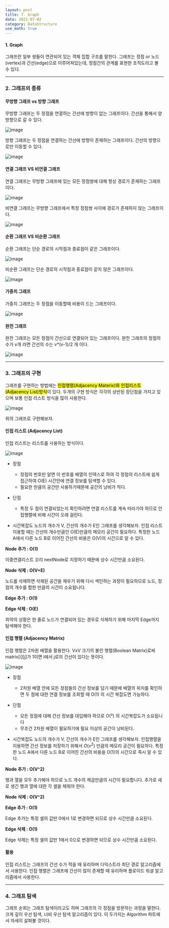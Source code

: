 ```yaml
---
layout: post
title: 7. Graph
date: 2021-07-02
category: DataStructure
use_math: true
---
```


#### 1. Graph

그래프란 일부 쌍들이 연관되어 있는 객체 집합 구조를 말한다. 그래프는 정점 or 노드(vertex)과 간선(edge)으로 이루어져있는데, 정점간의 관계를 표현한 조직도라고 볼 수 있다.

---

### 2. 그래프의 종류

#### 무방향 그래프 vs 방향 그래프

무방향 그래프는 두 정점을 연결하는 간선에 방향이 없는 그래프이다. 간선을 통해서 양 방향으로 갈 수 있다.

![image](https://user-images.githubusercontent.com/61526722/123924732-35d70200-d9c5-11eb-8cea-7052d9f1ada7.png)


방향 그래프는 두 정점을 연결하는 간선에 방향이 존재하는 그래프이다. 간선의 방향으로만 이동할 수 있다. 

![image](https://user-images.githubusercontent.com/61526722/123924757-3b344c80-d9c5-11eb-9528-6e757da537bb.png)


#### 연결 그래프 VS 비연결 그래프

연결 그래프는 무방향 그래프에 있는 모든 정점쌍에 대해 항상 경로가 존재하는 그래프이다.

![image](https://user-images.githubusercontent.com/61526722/123924800-45eee180-d9c5-11eb-9502-208a8f610ca7.png)


비연결 그래프는 무방향 그래프에서 특정 정점쌍 사이에 경로가 존재하지 않는 그래프이다.

![image](https://user-images.githubusercontent.com/61526722/123924786-41c2c400-d9c5-11eb-9c7e-cf0c7618a98a.png)


#### 순환 그래프 VS 비순환 그래프

순환 그래프는 단순 경로의 시작점과 종료점이 같은 그래프이다.

![image](https://user-images.githubusercontent.com/61526722/123924870-543cfd80-d9c5-11eb-9f44-4f78589a122e.png)


비순환 그래프는 단순 경로의 시작점과 종료점이 같지 않은 그래프이다.

![image](https://user-images.githubusercontent.com/61526722/123924885-57d08480-d9c5-11eb-91b1-72d248ff5750.png)


#### 가중치 그래프

가중치 그래프는 두 정점을 이동할때 비용이 드는 그래프이다.

![image](https://user-images.githubusercontent.com/61526722/123924856-50a97680-d9c5-11eb-8293-b0f36c44f994.png)


#### 완전 그래프

완전 그래프는 모든 정점이 간선으로 연결되어 있는 그래프이다. 완전 그래프의 정점의 수가 v개 라면 간선의 수는 v*(v-1)/2 개 이다.

![image](https://user-images.githubusercontent.com/61526722/123924837-4c7d5900-d9c5-11eb-858e-9b0b6e9b78d9.png)

---

### 3. 그래프의 구현 

그래프를 구현하는 방법에는 <mark>인접행렬(Adjacency Materix)와 인접리스트(Adjacency List)방식</mark>이 있다. 두개의 구현 방식은 각각의 상반된 장단점을 가지고 있으며 보통 인접 리스트 방식을 많이 사용한다.

![image](https://user-images.githubusercontent.com/61526722/123925586-05439800-d9c6-11eb-8ad2-1a83ee828b64.png)

위의 그래프로 구현해보자.

#### 인접 리스트 (Adjacency List)

인접 리스트는 리스트를 사용하는 방식이다. 

![image](https://user-images.githubusercontent.com/61526722/123928025-6b311f00-d9c8-11eb-8da0-b7454abc7cf3.png)

- 장점
  - 정점의 번호만 알면 이 번호를 배열의 인덱스로 하여 각 정점의 리스트에 쉽게 접근하여 O(E) 시간안에 연결 정보를 탐색할 수 있다.
  - 필요한 만큼의 공간만 사용하기때문에 공간의 낭비가 적다.

- 단점
  - 특정 두 점이 연결되었는지 확인하려면 연결 리스트를 계속 따라가야 하므로 인접행렬에 비해 시간이 오래 걸린다. 

- 시간복잡도 
노드의 개수가 V, 간선의 개수가 E인 그래프를 생각해보자. 인접 리스트 이용할 때는 간선의 개수만큼인 O(E)만큼의 메모리 공간이 필요하다. 특정한 노드 A에서 다른 노드 B로 이어진 간선의 비용은 O(V)의 시간으로 알 수 있다. 

**Node 추가 : O(1)**

이중연결리스트 꼬리 nextNode로 지정하기 때문에 상수 시간만큼 소요된다.

**Node 삭제 : O(V+E)**

노드를 삭제하면 삭제된 공간을 채우기 위해 다시 색인하는 과정이 필요하므로 노드, 정점의 개수를 합한 만큼의 시간이 소요됩니다.

**Edge 추가 : O(1)**

**Edge 삭제 : O(E)**

최악의 상황은 한 줄로 노드가 연결되어 있는 경우로 삭제하기 위해 마지막 Edge까지 탐색해야 한다.

#### 인접 행렬 (Adjacency Matrix)

인접 행렬은 2차원 배열을 활용한다. VxV 크기의 불린 행렬(Boolean Matrix)로써 matrix[i][j]가 1이면 i에서 j로의 간선이 있다는 뜻이다.

![image](https://user-images.githubusercontent.com/61526722/123928029-6c624c00-d9c8-11eb-8bf3-605351800dac.png)

- 장점
  - 2차원 배열 안에 모든 정점들의 간선 정보를 담기 때문에 배열의 위치를 확인하면 두 점에 대한 연결 정보를 조회할 때 O(1) 의 시간 복잡도면 가능하다. 

- 단점
  - 모든 정점에 대해 간선 정보를 대입해야 하므로 O(²) 의 시간복잡도가 소요됩니다
  - 무조건 2차원 배열이 필요하기에 필요 이상의 공간이 낭비된다.

- 시간복잡도 
노드의 개수가 V, 간선의 개수가 E인 그래프를 생각해보자. 인접행렬을 이용하면 간선 정보를 저장하기 위해서 $O(v^{2})$ 만큼의 메모리 공간이 필요하다. 특정한 노드 A에서 다른 노드 B로 이어진 간선의 비용을 O(1)의 시간으로 즉시 알 수 있다. 

**Node 추가 : O(V^2)**

행과 열을 모두 추가해야 하므로 노드 개수의 제곱만큼의 시간이 필요합니다. 추가로 새로 생긴 행과 열에 대한 각 셀을 채워야 한다.

**Node 삭제 : O(V^2)**


**Edge 추가 : O(1)**

Edge 추가는 특정 셀의 값만 0에서 1로 변경하면 되므로 상수 시간만큼 소요된다.

**Edge 삭제 : O(1)**

Edge 삭제는 특정 셀의 값만 1에서 0으로 변경하면 되므로 상수 시간만큼 소요된다.


#### 활용

인접 리스트는 그래프의 간선 수가 적을 때 유리하며 다익스트라 최단 경로 알고리즘에서 사용한다. 인접 행렬은 그래프에 간선이 많이 존재할 때 유리하며 플로이드 워셜 알고리즘에서 사용한다.

---

### 4. 그래프 탐색

그래프 순회는 그래프 탐색이라고도 하며 그래프의 각 정점을 방문하는 과정을 말한다. 크게 깊이 우선 탐색, 너비 우선 탐색 알고리즘이 있다. 이 두가지는 Algorithm 파트에서 자세히 살펴볼 것이다. 


